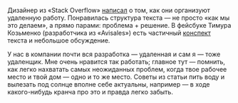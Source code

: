 ﻿Дизайнер из «Stack Overflow» [написал](http://www.tedgoas.com/blog/distributed-design) о том, как они организуют удаленную работу. Понравилась структура текста — не просто «как мы это делаем», а прямо парами: проблема + решение. В фейсбуке Тимура Козьменко (разработчика из «Avisales») есть частичный [конспект](https://www.facebook.com/timur.kozmenko/posts/1902087259909467) текста и небольшое обсуждение.

У нас в компании почти вся разработка — удаленная и сам я — тоже удаленщик. Мне очень нравится так работать; главное тут — помнить, как легко нахватать самых неожиданных проблем, когда твое рабочее место и твой дом — одно и то же место. Советы из статьи пить воду и вылезать под солнце вполне себе актуальны, например — в ходе какого-нибудь кранча про это и правда легко забыть.